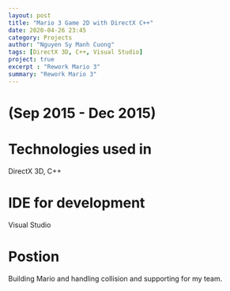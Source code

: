```yaml
---
layout: post
title: "Mario 3 Game 2D with DirectX C++"
date: 2020-04-26 23:45
category: Projects
author: "Nguyen Sy Manh Cuong"
tags: [DirectX 3D, C++, Visual Studio]
project: true
excerpt : "Rework Mario 3"
summary: "Rework Mario 3"
---
```


# (Sep 2015 - Dec 2015)

# Technologies used in

DirectX 3D, C++

# IDE for development

Visual Studio

# Postion

Building Mario and handling collision and supporting for my team.